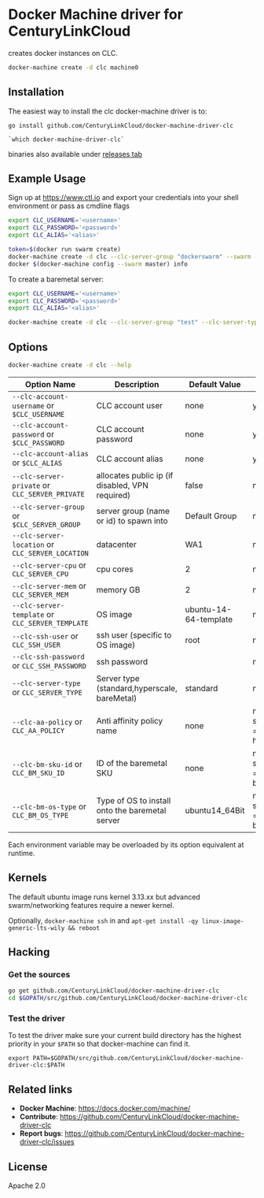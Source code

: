 
# Docker Machine driver for CenturyLinkCloud

creates docker instances on CLC.

```bash
docker-machine create -d clc machine0
```


## Installation

The easiest way to install the clc docker-machine driver is to:

```
go install github.com/CenturyLinkCloud/docker-machine-driver-clc

`which docker-machine-driver-clc`
```

binaries also available under [releases tab](https://github.com/CenturyLinkCloud/docker-machine-driver-clc/releases)


## Example Usage

Sign up at https://www.ctl.io and export your credentials into your shell environment or pass as cmdline flags

```bash
export CLC_USERNAME='<username>'
export CLC_PASSWORD='<password>'
export CLC_ALIAS='<alias>'

token=$(docker run swarm create)
docker-machine create -d clc --clc-server-group "dockerswarm" --swarm --swarm-discovery --swarm-token token://$token master
docker $(docker-machine config --swarm master) info
```
To create a baremetal server:

```bash
export CLC_USERNAME='<username>'
export CLC_PASSWORD='<password>'
export CLC_ALIAS='<alias>'

docker-machine create -d clc --clc-server-group "test" --clc-server-type bareMetal --clc-server-location "GB3" --clc-bm-sku-id "529e2592a3e640a7c2617b5e8bc8feaed94eac22"  TEST
```

## Options

```bash
docker-machine create -d clc --help
```


 Option Name                                          | Description                                     | Default Value         | required 
------------------------------------------------------|-------------------------------------------------|-----------------------|----------
 ``--clc-account-username`` or ``$CLC_USERNAME``      | CLC account user                                | none                  | yes      
 ``--clc-account-password`` or ``$CLC_PASSWORD``      | CLC account password                            | none                  | yes      
 ``--clc-account-alias`` or ``$CLC_ALIAS``            | CLC account alias                               | none                  | yes      
 ``--clc-server-private`` or ``CLC_SERVER_PRIVATE``   | allocates public ip (if disabled, VPN required) | false                 | no       
 ``--clc-server-group`` or ``$CLC_SERVER_GROUP``      | server group (name or id) to spawn into         | Default Group         | no       
 ``--clc-server-location`` or ``CLC_SERVER_LOCATION`` | datacenter                                      | WA1                   | no       
 ``--clc-server-cpu`` or ``CLC_SERVER_CPU``           | cpu cores                                       | 2                     | no       
 ``--clc-server-mem`` or ``CLC_SERVER_MEM``           | memory GB                                       | 2                     | no       
 ``--clc-server-template`` or ``CLC_SERVER_TEMPLATE`` | OS image                                        | ubuntu-14-64-template | no       
 ``--clc-ssh-user`` or ``CLC_SSH_USER``               | ssh user (specific to OS image)                 | root                  | no       
 ``--clc-ssh-password`` or ``CLC_SSH_PASSWORD``       | ssh password                                    | <generated>           | no 
 ``--clc-server-type`` or ``CLC_SERVER_TYPE``         | Server type (standard,hyperscale, bareMetal)    | standard              | no
 ``--clc-aa-policy`` or ``CLC_AA_POLICY``             | Anti affinity policy name                       | none                  | no (unless server type = hyperscale)
 ``--clc-bm-sku-id`` or ``CLC_BM_SKU_ID``             | ID of the baremetal SKU                         | none                  | no (unless server type = bareMetal)
 ``--clc-bm-os-type`` or ``CLC_BM_OS_TYPE``           | Type of OS to install onto the baremetal server | ubuntu14_64Bit        | no (unless server type = bareMetal)           


Each environment variable may be overloaded by its option equivalent at runtime.

## Kernels

The default ubuntu image runs kernel 3.13.xx but advanced swarm/networking features require a newer kernel.

Optionally, `docker-machine ssh` in and `apt-get install -qy linux-image-generic-lts-wily && reboot`

## Hacking

### Get the sources

```bash
go get github.com/CenturyLinkCloud/docker-machine-driver-clc
cd $GOPATH/src/github.com/CenturyLinkCloud/docker-machine-driver-clc
```

### Test the driver

To test the driver make sure your current build directory has the highest
priority in your ``$PATH`` so that docker-machine can find it.

```
export PATH=$GOPATH/src/github.com/CenturyLinkCloud/docker-machine-driver-clc:$PATH
```

## Related links

- **Docker Machine**: https://docs.docker.com/machine/
- **Contribute**: https://github.com/CenturyLinkCloud/docker-machine-driver-clc
- **Report bugs**: https://github.com/CenturyLinkCloud/docker-machine-driver-clc/issues

## License

Apache 2.0
